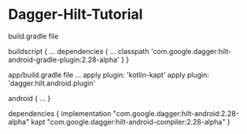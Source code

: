 # Dagger-Hilt-Tutorial


build.gradle file

buildscript {
    ...
    dependencies {
        ...
        classpath 'com.google.dagger:hilt-android-gradle-plugin:2.28-alpha'
    }
}




app/build.gradle file
...
apply plugin: 'kotlin-kapt'
apply plugin: 'dagger.hilt.android.plugin'

android {
    ...
}

dependencies {
    implementation "com.google.dagger:hilt-android:2.28-alpha"
    kapt "com.google.dagger:hilt-android-compiler:2.28-alpha"
}

